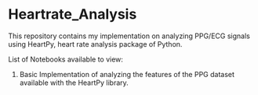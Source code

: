 # Heartrate_Analysis
This repository contains my implementation on analyzing PPG/ECG signals using HeartPy, heart rate analysis package of Python.

List of Notebooks available to view:
1. Basic Implementation of analyzing the features of the PPG dataset available with the HeartPy library.


